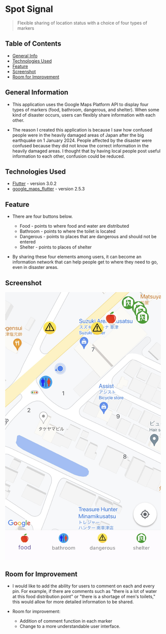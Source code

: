 # Spot Signal


> Flexible sharing of location status with a choice of four types of markers



## Table of Contents
* [General Info](#general-information)
* [Technologies Used](#technologies-used)
* [Feature](#feature)
* [Screenshot](#screenshot)
* [Room for Improvement](#room-for-improvement)


<!-- * [License](#license) -->


## General Information
- This application uses the Google Maps Platform API to display four types of markers (food, bathroom, dangerous, and shelter). When some kind of disaster occurs, users can flexibly share information with each other.
  
- The reason I created this application is because I saw how confused people were in the heavily damaged areas of Japan after the big earthquake on 1 January 2024. People affected by the disaster were confused because they did not know the correct information in the heavily damaged areas. I thought that by having local people post useful information to each other, confusion could be reduced.

<!-- You don't have to answer all the questions - just the ones relevant to your project. -->


## Technologies Used
- [Flutter](https://flutter.dev/) - version 3.0.2
- [google_maps_flutter](https://pub.dev/packages/google_maps_flutter) - version 2.5.3


## Feature
- There are four buttons below.
  - Food - points to where food and water are distributed
  - Bathroom - points to where the toilet is located
  - Dangerous - points to places that are dangerous and should not be entered
  - Shelter - points to places of shelter

- By sharing these four elements among users, it can become an information network that can help people get to where they need to go, even
  in disaster areas.


## Screenshot
![Example screenshot](/assets/example.png)
<!-- If you have screenshots you'd like to share, include them here. -->



## Room for Improvement
- I would like to add the ability for users to comment on each and every pin. For example, if there are comments such as "there is a lot of water at this food distribution point" or "there is a shortage of men's toilets," this would allow for more detailed information to be shared.

- Room for improvement:
  - Addition of comment function in each marker
  - Change to a more understandable user interface.






<!-- Optional -->
<!-- ## License -->
<!-- This project is open source and available under the [... License](). -->

<!-- You don't have to include all sections - just the one's relevant to your project -->
